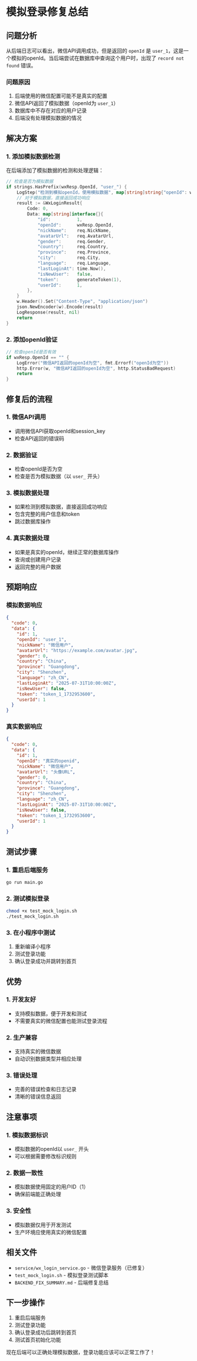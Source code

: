 # 模拟登录修复总结

## 问题分析

从后端日志可以看出，微信API调用成功，但是返回的 `openId` 是 `user_1`，这是一个模拟的openId。当后端尝试在数据库中查询这个用户时，出现了 `record not found` 错误。

### 问题原因
1. 后端使用的微信配置可能不是真实的配置
2. 微信API返回了模拟数据（openId为 `user_1`）
3. 数据库中不存在对应的用户记录
4. 后端没有处理模拟数据的情况

## 解决方案

### 1. 添加模拟数据检测
在后端添加了模拟数据的检测和处理逻辑：

```go
// 检查是否为模拟数据
if strings.HasPrefix(wxResp.OpenId, "user_") {
    LogStep("检测到模拟openId，使用模拟数据", map[string]string{"openId": wxResp.OpenId})
    // 对于模拟数据，直接返回成功响应
    result := &WxLoginResult{
        Code: 0,
        Data: map[string]interface{}{
            "id":          1,
            "openId":      wxResp.OpenId,
            "nickName":    req.NickName,
            "avatarUrl":   req.AvatarUrl,
            "gender":      req.Gender,
            "country":     req.Country,
            "province":    req.Province,
            "city":        req.City,
            "language":    req.Language,
            "lastLoginAt": time.Now(),
            "isNewUser":   false,
            "token":       generateToken(1),
            "userId":      1,
        },
    }
    w.Header().Set("Content-Type", "application/json")
    json.NewEncoder(w).Encode(result)
    LogResponse(result, nil)
    return
}
```

### 2. 添加openId验证
```go
// 检查openId是否有效
if wxResp.OpenId == "" {
    LogError("微信API返回的openId为空", fmt.Errorf("openId为空"))
    http.Error(w, "微信API返回的openId为空", http.StatusBadRequest)
    return
}
```

## 修复后的流程

### 1. 微信API调用
- 调用微信API获取openId和session_key
- 检查API返回的错误码

### 2. 数据验证
- 检查openId是否为空
- 检查是否为模拟数据（以 `user_` 开头）

### 3. 模拟数据处理
- 如果检测到模拟数据，直接返回成功响应
- 包含完整的用户信息和token
- 跳过数据库操作

### 4. 真实数据处理
- 如果是真实的openId，继续正常的数据库操作
- 查询或创建用户记录
- 返回完整的用户数据

## 预期响应

### 模拟数据响应
```json
{
  "code": 0,
  "data": {
    "id": 1,
    "openId": "user_1",
    "nickName": "微信用户",
    "avatarUrl": "https://example.com/avatar.jpg",
    "gender": 0,
    "country": "China",
    "province": "Guangdong",
    "city": "Shenzhen",
    "language": "zh_CN",
    "lastLoginAt": "2025-07-31T10:00:00Z",
    "isNewUser": false,
    "token": "token_1_1732953600",
    "userId": 1
  }
}
```

### 真实数据响应
```json
{
  "code": 0,
  "data": {
    "id": 1,
    "openId": "真实的openid",
    "nickName": "微信用户",
    "avatarUrl": "头像URL",
    "gender": 0,
    "country": "China",
    "province": "Guangdong",
    "city": "Shenzhen",
    "language": "zh_CN",
    "lastLoginAt": "2025-07-31T10:00:00Z",
    "isNewUser": false,
    "token": "token_1_1732953600",
    "userId": 1
  }
}
```

## 测试步骤

### 1. 重启后端服务
```bash
go run main.go
```

### 2. 测试模拟登录
```bash
chmod +x test_mock_login.sh
./test_mock_login.sh
```

### 3. 在小程序中测试
1. 重新编译小程序
2. 测试登录功能
3. 确认登录成功并跳转到首页

## 优势

### 1. 开发友好
- 支持模拟数据，便于开发和测试
- 不需要真实的微信配置也能测试登录流程

### 2. 生产兼容
- 支持真实的微信数据
- 自动识别数据类型并相应处理

### 3. 错误处理
- 完善的错误检查和日志记录
- 清晰的错误信息返回

## 注意事项

### 1. 模拟数据标识
- 模拟数据的openId以 `user_` 开头
- 可以根据需要修改标识规则

### 2. 数据一致性
- 模拟数据使用固定的用户ID（1）
- 确保前端能正确处理

### 3. 安全性
- 模拟数据仅用于开发测试
- 生产环境应使用真实的微信配置

## 相关文件
- `service/wx_login_service.go` - 微信登录服务（已修复）
- `test_mock_login.sh` - 模拟登录测试脚本
- `BACKEND_FIX_SUMMARY.md` - 后端修复总结

## 下一步操作
1. 重启后端服务
2. 测试登录功能
3. 确认登录成功后跳转到首页
4. 测试首页初始化功能

现在后端可以正确处理模拟数据，登录功能应该可以正常工作了！ 